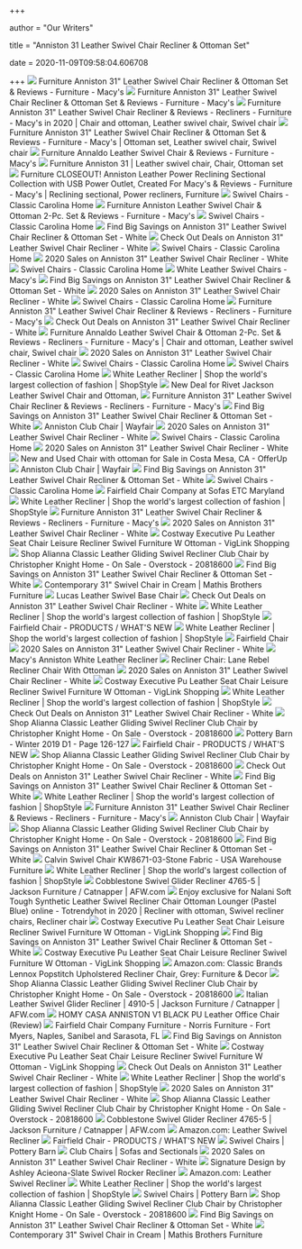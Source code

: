 +++
        
author = "Our Writers"
        
title = "Anniston 31 Leather Swivel Chair Recliner & Ottoman Set"
        
date = 2020-11-09T09:58:04.606708
        
+++
[ ![](https://slimages.macysassets.com/is/image/MCY/products/7/optimized/8969557_fpx.tif?$browse$&wid=234&fmt=jpeg)](https://slimages.macysassets.com/is/image/MCY/products/7/optimized/8969557_fpx.tif?$browse$&wid=234&fmt=jpeg) Furniture Anniston 31" Leather Swivel Chair Recliner & Ottoman Set &  Reviews - Furniture - Macy's
[ ![](https://slimages.macys.com/is/image/MCY/products/2/optimized/9141742_fpx.tif)](https://slimages.macys.com/is/image/MCY/products/2/optimized/9141742_fpx.tif) Furniture Anniston 31" Leather Swivel Chair Recliner & Ottoman Set &  Reviews - Furniture - Macy's
[ ![](https://i.pinimg.com/236x/1f/bf/6e/1fbf6e5979c2e71d17ffd0f0342d38b0.jpg)](https://i.pinimg.com/236x/1f/bf/6e/1fbf6e5979c2e71d17ffd0f0342d38b0.jpg) Furniture Anniston 31" Leather Swivel Chair Recliner & Reviews - Recliners  - Furniture - Macy's in 2020 | Chair and ottoman, Leather swivel chair, Swivel  chair
[ ![](https://i.pinimg.com/736x/19/02/16/1902162b6ea0b7a090602c9dafbcfdc9.jpg)](https://i.pinimg.com/736x/19/02/16/1902162b6ea0b7a090602c9dafbcfdc9.jpg) Furniture Anniston 31" Leather Swivel Chair Recliner & Ottoman Set &  Reviews - Furniture - Macy's | Ottoman set, Leather swivel chair, Swivel  chair
[ ![](https://slimages.macys.com/is/image/MCY/products/4/optimized/3626204_fpx.tif?op_sharpen=1&wid=500&hei=613&fit=fit,1&$filtersm$)](https://slimages.macys.com/is/image/MCY/products/4/optimized/3626204_fpx.tif?op_sharpen=1&wid=500&hei=613&fit=fit,1&$filtersm$) Furniture Annaldo Leather Swivel Chair & Reviews - Furniture - Macy's
[ ![](https://i.pinimg.com/564x/cf/80/35/cf8035f358df19d034cc66fe7446ffff.jpg)](https://i.pinimg.com/564x/cf/80/35/cf8035f358df19d034cc66fe7446ffff.jpg) Furniture Anniston 31 | Leather swivel chair, Chair, Ottoman set
[ ![](https://i.pinimg.com/564x/eb/4b/da/eb4bdaca9c3448c82add983f523d83ec.jpg)](https://i.pinimg.com/564x/eb/4b/da/eb4bdaca9c3448c82add983f523d83ec.jpg) Furniture CLOSEOUT! Anniston Leather Power Reclining Sectional Collection  with USB Power Outlet, Created For Macy's & Reviews - Furniture - Macy's |  Reclining sectional, Power recliners, Furniture
[ ![](https://cdn.shopify.com/s/files/1/0249/1174/1002/products/U7130-04-03_580x@2x.jpg?v=1603280790)](https://cdn.shopify.com/s/files/1/0249/1174/1002/products/U7130-04-03_580x@2x.jpg?v=1603280790) Swivel Chairs - Classic Carolina Home
[ ![](https://slimages.macys.com/is/image/MCY/products/0/optimized/8921130_fpx.tif?op_sharpen=1&wid=500&hei=613&fit=fit,1&$filtersm$)](https://slimages.macys.com/is/image/MCY/products/0/optimized/8921130_fpx.tif?op_sharpen=1&wid=500&hei=613&fit=fit,1&$filtersm$) Furniture Anniston Leather Swivel Chair & Ottoman 2-Pc. Set & Reviews -  Furniture - Macy's
[ ![](https://cdn.shopify.com/s/files/1/0249/1174/1002/products/U8058-04-05_2048x.jpg?v=1603280611)](https://cdn.shopify.com/s/files/1/0249/1174/1002/products/U8058-04-05_2048x.jpg?v=1603280611) Swivel Chairs - Classic Carolina Home
[ ![](https://images.prod.meredith.com/product/33ae6d3658972cf205881176a23938be/1576931757878/m/empire-reclining-swivel-chair-and-ottoman-grey)](https://images.prod.meredith.com/product/33ae6d3658972cf205881176a23938be/1576931757878/m/empire-reclining-swivel-chair-and-ottoman-grey) Find Big Savings on Anniston 31" Leather Swivel Chair Recliner & Ottoman  Set - White
[ ![](https://images.prod.meredith.com/product/26627eb342269eb7d2410a24cbd191cc/1596794857503/m/faversham-31-leather-manual-swivel-glider-recliner)](https://images.prod.meredith.com/product/26627eb342269eb7d2410a24cbd191cc/1596794857503/m/faversham-31-leather-manual-swivel-glider-recliner) Check Out Deals on Anniston 31" Leather Swivel Chair Recliner - White
[ ![](https://cdn.shopify.com/s/files/1/0249/1174/1002/products/Screen_Shot_2019-10-29_at_9.19.27_PM_2048x.png?v=1578072359)](https://cdn.shopify.com/s/files/1/0249/1174/1002/products/Screen_Shot_2019-10-29_at_9.19.27_PM_2048x.png?v=1578072359) Swivel Chairs - Classic Carolina Home
[ ![](https://images.prod.meredith.com/product/5ef31fccd93008a4c668477ba48c3b1d/1596794916475/m/faversham-31-leather-manual-swivel-glider-recliner)](https://images.prod.meredith.com/product/5ef31fccd93008a4c668477ba48c3b1d/1596794916475/m/faversham-31-leather-manual-swivel-glider-recliner) 2020 Sales on Anniston 31" Leather Swivel Chair Recliner - White
[ ![](https://cdn.shopify.com/s/files/1/0249/1174/1002/products/s239966557246750173_p3335_i4_w600_2048x.jpg?v=1578064297)](https://cdn.shopify.com/s/files/1/0249/1174/1002/products/s239966557246750173_p3335_i4_w600_2048x.jpg?v=1578064297) Swivel Chairs - Classic Carolina Home
[ ![](https://slimages.macysassets.com/is/image/MCY/products/4/optimized/9766494_fpx.tif?$browse$&wid=224&fmt=jpeg)](https://slimages.macysassets.com/is/image/MCY/products/4/optimized/9766494_fpx.tif?$browse$&wid=224&fmt=jpeg) White Leather Swivel Chairs - Macy's
[ ![](https://images.prod.meredith.com/product/fbf0100baf7ab4ab2e9fbe3f0b148e87/1598004410631/m/oslo-leather-swivel-recliner-and-ottoman-set-in-black)](https://images.prod.meredith.com/product/fbf0100baf7ab4ab2e9fbe3f0b148e87/1598004410631/m/oslo-leather-swivel-recliner-and-ottoman-set-in-black) Find Big Savings on Anniston 31" Leather Swivel Chair Recliner & Ottoman  Set - White
[ ![](https://images.prod.meredith.com/product/a0fb69d95159cba2b60db328143f6435/1596794986802/m/faversham-31-leather-manual-swivel-glider-recliner)](https://images.prod.meredith.com/product/a0fb69d95159cba2b60db328143f6435/1596794986802/m/faversham-31-leather-manual-swivel-glider-recliner) 2020 Sales on Anniston 31" Leather Swivel Chair Recliner - White
[ ![](https://cdn.shopify.com/s/files/1/0249/1174/1002/products/CGRY-010-519_PRM_1_2048x.jpg?v=1578671238)](https://cdn.shopify.com/s/files/1/0249/1174/1002/products/CGRY-010-519_PRM_1_2048x.jpg?v=1578671238) Swivel Chairs - Classic Carolina Home
[ ![](https://slimages.macysassets.com/is/image/MCY/products/1/optimized/10453651_fpx.tif?bgc=255,255,255&wid=224&qlt=90,0&layer=comp&op_sharpen=0&resMode=bicub&op_usm=0.7,1.0,0.5,0&fmt=jpeg)](https://slimages.macysassets.com/is/image/MCY/products/1/optimized/10453651_fpx.tif?bgc=255,255,255&wid=224&qlt=90,0&layer=comp&op_sharpen=0&resMode=bicub&op_usm=0.7,1.0,0.5,0&fmt=jpeg) Furniture Anniston 31" Leather Swivel Chair Recliner & Reviews - Recliners  - Furniture - Macy's
[ ![](https://images.prod.meredith.com/product/31b0962f4b18bd44df41e8a16c47ff26/1596794868934/m/finchley-leather-swivel-glider-recliner)](https://images.prod.meredith.com/product/31b0962f4b18bd44df41e8a16c47ff26/1596794868934/m/finchley-leather-swivel-glider-recliner) Check Out Deals on Anniston 31" Leather Swivel Chair Recliner - White
[ ![](https://i.pinimg.com/originals/8c/d6/95/8cd695315fe94fb48be10448687a7b2f.jpg)](https://i.pinimg.com/originals/8c/d6/95/8cd695315fe94fb48be10448687a7b2f.jpg) Furniture Annaldo Leather Swivel Chair & Ottoman 2-Pc. Set & Reviews -  Recliners - Furniture - Macy's | Chair and ottoman, Leather swivel chair, Swivel  chair
[ ![](https://images.prod.meredith.com/product/98ef54728b0e00112718380ec9a93aa8/1596794978188/m/faversham-31-leather-manual-swivel-glider-recliner)](https://images.prod.meredith.com/product/98ef54728b0e00112718380ec9a93aa8/1596794978188/m/faversham-31-leather-manual-swivel-glider-recliner) 2020 Sales on Anniston 31" Leather Swivel Chair Recliner - White
[ ![](https://cdn.shopify.com/s/files/1/0249/1174/1002/products/CGRY-010-660_PRM_1_2048x.jpg?v=1578671243)](https://cdn.shopify.com/s/files/1/0249/1174/1002/products/CGRY-010-660_PRM_1_2048x.jpg?v=1578671243) Swivel Chairs - Classic Carolina Home
[ ![](https://cdn.shopify.com/s/files/1/0249/1174/1002/products/U7127-04-05_2048x.jpg?v=1593604958)](https://cdn.shopify.com/s/files/1/0249/1174/1002/products/U7127-04-05_2048x.jpg?v=1593604958) Swivel Chairs - Classic Carolina Home
[ ![](https://img.shopstyle-cdn.com/sim/ae/b7/aeb76382ade9f1eab93a23b357d257d9_xlarge/fairfield-genuine-leather-swivel-recliner-omnia-leather-body-fabric-guanaco-dark-brown-nailhead-detail-medium-tuscan-touching-reclining-type-powe.jpg)](https://img.shopstyle-cdn.com/sim/ae/b7/aeb76382ade9f1eab93a23b357d257d9_xlarge/fairfield-genuine-leather-swivel-recliner-omnia-leather-body-fabric-guanaco-dark-brown-nailhead-detail-medium-tuscan-touching-reclining-type-powe.jpg) White Leather Recliner | Shop the world's largest collection of fashion |  ShopStyle
[ ![](https://images.prod.meredith.com/product/679ef02b18c3d9d656ec144d68518e40/1591267893060/l/rivet-jackson-leather-swivel-chair-and-ottoman)](https://images.prod.meredith.com/product/679ef02b18c3d9d656ec144d68518e40/1591267893060/l/rivet-jackson-leather-swivel-chair-and-ottoman) New Deal for Rivet Jackson Leather Swivel Chair and Ottoman,
[ ![](https://slimages.macysassets.com/is/image/MCY/products/9/optimized/3633679_fpx.tif?bgc=255,255,255&wid=224&qlt=90,0&layer=comp&op_sharpen=0&resMode=bicub&op_usm=0.7,1.0,0.5,0&fmt=jpeg)](https://slimages.macysassets.com/is/image/MCY/products/9/optimized/3633679_fpx.tif?bgc=255,255,255&wid=224&qlt=90,0&layer=comp&op_sharpen=0&resMode=bicub&op_usm=0.7,1.0,0.5,0&fmt=jpeg) Furniture Anniston 31" Leather Swivel Chair Recliner & Reviews - Recliners  - Furniture - Macy's
[ ![](https://images.prod.meredith.com/product/1eefbe7d606d039af0d9aceb3b37ee07/1576931614181/m/homcom-pu-leather-massage-swivel-recliner-chair-and-ottoman-with-bentwood-base-brown)](https://images.prod.meredith.com/product/1eefbe7d606d039af0d9aceb3b37ee07/1576931614181/m/homcom-pu-leather-massage-swivel-recliner-chair-and-ottoman-with-bentwood-base-brown) Find Big Savings on Anniston 31" Leather Swivel Chair Recliner & Ottoman  Set - White
[ ![](https://secure.img1-fg.wfcdn.com/im/39757761/resize-h310-w310%5Ecompr-r85/7184/71846174/garren-club-chair.jpg)](https://secure.img1-fg.wfcdn.com/im/39757761/resize-h310-w310%5Ecompr-r85/7184/71846174/garren-club-chair.jpg) Anniston Club Chair | Wayfair
[ ![](https://images.prod.meredith.com/product/533bdc03889bf88df226f5c0ae067508/1576931965628/m/aspen-lenado-leather-power-swivel-recliner-chair)](https://images.prod.meredith.com/product/533bdc03889bf88df226f5c0ae067508/1576931965628/m/aspen-lenado-leather-power-swivel-recliner-chair) 2020 Sales on Anniston 31" Leather Swivel Chair Recliner - White
[ ![](https://cdn.shopify.com/s/files/1/0249/1174/1002/products/AT9605-SKF_3_4_2048x.png?v=1578084444)](https://cdn.shopify.com/s/files/1/0249/1174/1002/products/AT9605-SKF_3_4_2048x.png?v=1578084444) Swivel Chairs - Classic Carolina Home
[ ![](https://images.prod.meredith.com/product/28e83d93cf547a6021a75fd00ab354f2/1577700200969/m/360-swivel-manual-leather-recliner-chair)](https://images.prod.meredith.com/product/28e83d93cf547a6021a75fd00ab354f2/1577700200969/m/360-swivel-manual-leather-recliner-chair) 2020 Sales on Anniston 31" Leather Swivel Chair Recliner - White
[ ![](https://images.offerup.com/TjMqx2RsiEHr35WruRudbVNrPXQ=/300x400/3d2e/3d2e69ed86aa4f92a97e493aa9f775eb.jpg)](https://images.offerup.com/TjMqx2RsiEHr35WruRudbVNrPXQ=/300x400/3d2e/3d2e69ed86aa4f92a97e493aa9f775eb.jpg) New and Used Chair with ottoman for Sale in Costa Mesa, CA - OfferUp
[ ![](https://secure.img1-fg.wfcdn.com/im/93234061/resize-h310-w310%5Ecompr-r85/3524/35245278/parmelee-club-chair.jpg)](https://secure.img1-fg.wfcdn.com/im/93234061/resize-h310-w310%5Ecompr-r85/3524/35245278/parmelee-club-chair.jpg) Anniston Club Chair | Wayfair
[ ![](https://images.prod.meredith.com/product/9bfb08a9007d9626a192d5efff9ba18e/1583402645478/m/bonded-leather-swivel-reclining-chair-with-ottoman-black)](https://images.prod.meredith.com/product/9bfb08a9007d9626a192d5efff9ba18e/1583402645478/m/bonded-leather-swivel-reclining-chair-with-ottoman-black) Find Big Savings on Anniston 31" Leather Swivel Chair Recliner & Ottoman  Set - White
[ ![](https://cdn.shopify.com/s/files/1/0249/1174/1002/products/VBCN-003-061_PRM_1_2048x.jpg?v=1578671275)](https://cdn.shopify.com/s/files/1/0249/1174/1002/products/VBCN-003-061_PRM_1_2048x.jpg?v=1578671275) Swivel Chairs - Classic Carolina Home
[ ![](https://images2.imgix.net/p4dbimg/1110/images/1138-31.jpg?fit=fill&trim=color&trimcolor=FFFFFF&trimtol=5&bg=FFFFFF&w=384&h=288&fm=pjpg&auto=format)](https://images2.imgix.net/p4dbimg/1110/images/1138-31.jpg?fit=fill&trim=color&trimcolor=FFFFFF&trimtol=5&bg=FFFFFF&w=384&h=288&fm=pjpg&auto=format) Fairfield Chair Company at Sofas ETC Maryland
[ ![](https://img.shopstyle-cdn.com/sim/67/ce/67ce899f009b139aa6a33aa3422ea481_xlarge/furniture-faversham-31-leather-manual-rocker-recliner.jpg)](https://img.shopstyle-cdn.com/sim/67/ce/67ce899f009b139aa6a33aa3422ea481_xlarge/furniture-faversham-31-leather-manual-rocker-recliner.jpg) White Leather Recliner | Shop the world's largest collection of fashion |  ShopStyle
[ ![](https://slimages.macysassets.com/is/image/MCY/products/4/optimized/3627844_fpx.tif?bgc=255,255,255&wid=224&qlt=90,0&layer=comp&op_sharpen=0&resMode=bicub&op_usm=0.7,1.0,0.5,0&fmt=jpeg)](https://slimages.macysassets.com/is/image/MCY/products/4/optimized/3627844_fpx.tif?bgc=255,255,255&wid=224&qlt=90,0&layer=comp&op_sharpen=0&resMode=bicub&op_usm=0.7,1.0,0.5,0&fmt=jpeg) Furniture Anniston 31" Leather Swivel Chair Recliner & Reviews - Recliners  - Furniture - Macy's
[ ![](https://images.prod.meredith.com/product/b222e6ca6488e35b7d24b555e68518d6/1577700236228/m/360-swivel-manual-leather-recliner-chair)](https://images.prod.meredith.com/product/b222e6ca6488e35b7d24b555e68518d6/1577700236228/m/360-swivel-manual-leather-recliner-chair) 2020 Sales on Anniston 31" Leather Swivel Chair Recliner - White
[ ![](https://images.viglink.com/product/250x250/ashleyfurniture-scene7-com/397814c9aa569bda42877df291916a77ec2cca42.jpg?url=https%3A%2F%2Fashleyfurniture.scene7.com%2Fis%2Fimage%2FAshleyFurniture%2FB600000369-SW-KO)](https://images.viglink.com/product/250x250/ashleyfurniture-scene7-com/397814c9aa569bda42877df291916a77ec2cca42.jpg?url=https%3A%2F%2Fashleyfurniture.scene7.com%2Fis%2Fimage%2FAshleyFurniture%2FB600000369-SW-KO) Costway Executive Pu Leather Seat Chair Leisure Recliner Swivel Furniture W  Ottoman - VigLink Shopping
[ ![](https://ak1.ostkcdn.com/images/products/20818600/Alianna-Classic-Leather-Gliding-Swivel-Recliner-Club-Chair-by-Christopher-Knight-Home-e5b6d230-276c-446d-865e-468b2adac918_600.jpg?impolicy=medium)](https://ak1.ostkcdn.com/images/products/20818600/Alianna-Classic-Leather-Gliding-Swivel-Recliner-Club-Chair-by-Christopher-Knight-Home-e5b6d230-276c-446d-865e-468b2adac918_600.jpg?impolicy=medium) Shop Alianna Classic Leather Gliding Swivel Recliner Club Chair by  Christopher Knight Home - On Sale - Overstock - 20818600
[ ![](https://images.prod.meredith.com/product/b46dbed7c1475212c4fa2e76dfdbb5a1/1598004382764/m/oslo-leather-swivel-recliner-and-ottoman-set-in-cobblestone)](https://images.prod.meredith.com/product/b46dbed7c1475212c4fa2e76dfdbb5a1/1598004382764/m/oslo-leather-swivel-recliner-and-ottoman-set-in-cobblestone) Find Big Savings on Anniston 31" Leather Swivel Chair Recliner & Ottoman  Set - White
[ ![](https://www.mathisbrothers.com/dw/image/v2/AAYQ_PRD/on/demandware.static/-/Sites-mathisbrothers-master/default/dwcfe1c4aa/images/products/hires/BHT/BHT-531SLFO/BHT-531SLFO_01.jpg?sw=1000&sh=1000&sm=fit)](https://www.mathisbrothers.com/dw/image/v2/AAYQ_PRD/on/demandware.static/-/Sites-mathisbrothers-master/default/dwcfe1c4aa/images/products/hires/BHT/BHT-531SLFO/BHT-531SLFO_01.jpg?sw=1000&sh=1000&sm=fit) Contemporary 31" Swivel Chair in Cream | Mathis Brothers Furniture
[ ![](https://assets.weimgs.com/weimgs/rk/images/wcm/products/202034/0007/img46c.jpg)](https://assets.weimgs.com/weimgs/rk/images/wcm/products/202034/0007/img46c.jpg) Lucas Leather Swivel Base Chair
[ ![](https://images.prod.meredith.com/product/9be270899a11e87d5de8f1efee702501/1549908634392/m/geoffrey-swivel-chair-pebbled-leather-white)](https://images.prod.meredith.com/product/9be270899a11e87d5de8f1efee702501/1549908634392/m/geoffrey-swivel-chair-pebbled-leather-white) Check Out Deals on Anniston 31" Leather Swivel Chair Recliner - White
[ ![](https://img.shopstyle-cdn.com/sim/f4/ea/f4eabd51f21e89497f40a501c64486a3_xlarge/red-barrel-studioa-huttonsville-leather-manual-swivel-recliner-with-ottoman-red-barrel-studioa-fabric-white.jpg)](https://img.shopstyle-cdn.com/sim/f4/ea/f4eabd51f21e89497f40a501c64486a3_xlarge/red-barrel-studioa-huttonsville-leather-manual-swivel-recliner-with-ottoman-red-barrel-studioa-fabric-white.jpg) White Leather Recliner | Shop the world's largest collection of fashion |  ShopStyle
[ ![](https://www.fairfieldchair.com/assets/images/1/products/thumbnails/6409-31-2.jpg)](https://www.fairfieldchair.com/assets/images/1/products/thumbnails/6409-31-2.jpg) Fairfield Chair - PRODUCTS / WHAT'S NEW
[ ![](https://img.shopstyle-cdn.com/sim/df/02/df026d61a9b793eafb2c65942d77e636_xlarge/addison-leather-recliner-with-nailheads.jpg)](https://img.shopstyle-cdn.com/sim/df/02/df026d61a9b793eafb2c65942d77e636_xlarge/addison-leather-recliner-with-nailheads.jpg) White Leather Recliner | Shop the world's largest collection of fashion |  ShopStyle
[ ![](https://www.fairfieldchair.com/assets/images/1/products/thumbnails/1413-31.jpg)](https://www.fairfieldchair.com/assets/images/1/products/thumbnails/1413-31.jpg) Fairfield Chair
[ ![](https://images.prod.meredith.com/product/fed629f8653b08601795d6cea922b25e/1576933114255/m/leather-upholstered-swivel-glider-reclining-chair-black)](https://images.prod.meredith.com/product/fed629f8653b08601795d6cea922b25e/1576933114255/m/leather-upholstered-swivel-glider-reclining-chair-black) 2020 Sales on Anniston 31" Leather Swivel Chair Recliner - White
[ ![](https://www.homestead.com/~site/ecomm/media/image/395694/o)](https://www.homestead.com/~site/ecomm/media/image/395694/o) Macy's Anniston White Leather Recliner
[ ![](https://arnavutkremtr.info/wp-content/uploads/2018/09/lane-leather-recliner-with-nailhead-trim-warranty-furniture-rebel-and-ottoman-reclining-chair-beauty-home-improve-728x447.jpg)](https://arnavutkremtr.info/wp-content/uploads/2018/09/lane-leather-recliner-with-nailhead-trim-warranty-furniture-rebel-and-ottoman-reclining-chair-beauty-home-improve-728x447.jpg) Recliner Chair: Lane Rebel Recliner Chair With Ottoman
[ ![](https://images.prod.meredith.com/product/937139f162a240c0dcb15844ba65a519/1576932404145/m/swivel-recliner-chair-in-black-faux-leather)](https://images.prod.meredith.com/product/937139f162a240c0dcb15844ba65a519/1576932404145/m/swivel-recliner-chair-in-black-faux-leather) 2020 Sales on Anniston 31" Leather Swivel Chair Recliner - White
[ ![](https://images.viglink.com/product/250x250/cdn-shopify-com/68a744d0d524314794f3a9530ac8d6160e5c2cdb.jpg?url=https%3A%2F%2Fcdn.shopify.com%2Fs%2Ffiles%2F1%2F1175%2F5656%2Fproducts%2FMOC-09M-BK-00.jpg%3Fv%3D1525425256)](https://images.viglink.com/product/250x250/cdn-shopify-com/68a744d0d524314794f3a9530ac8d6160e5c2cdb.jpg?url=https%3A%2F%2Fcdn.shopify.com%2Fs%2Ffiles%2F1%2F1175%2F5656%2Fproducts%2FMOC-09M-BK-00.jpg%3Fv%3D1525425256) Costway Executive Pu Leather Seat Chair Leisure Recliner Swivel Furniture W  Ottoman - VigLink Shopping
[ ![](https://img.shopstyle-cdn.com/sim/a5/1e/a51e8b34a54b8ca75b9506d9ee48c296_xlarge/stellan-faux-leather-swivel-recliner-bradington-young-body-fabric-outsider-cloud-nailhead-detail-antique-7-16-inch-cushion-fill-premier-down.jpg)](https://img.shopstyle-cdn.com/sim/a5/1e/a51e8b34a54b8ca75b9506d9ee48c296_xlarge/stellan-faux-leather-swivel-recliner-bradington-young-body-fabric-outsider-cloud-nailhead-detail-antique-7-16-inch-cushion-fill-premier-down.jpg) White Leather Recliner | Shop the world's largest collection of fashion |  ShopStyle
[ ![](https://images.prod.meredith.com/product/5c0d4069f7dd8a19133a8c870ea0fc66/1545646532632/m/brighton-swivel-chair-pebbled-leather-white)](https://images.prod.meredith.com/product/5c0d4069f7dd8a19133a8c870ea0fc66/1545646532632/m/brighton-swivel-chair-pebbled-leather-white) Check Out Deals on Anniston 31" Leather Swivel Chair Recliner - White
[ ![](https://ak1.ostkcdn.com/images/products/20818600/Alianna-Classic-Leather-Gliding-Swivel-Recliner-Club-Chair-by-Christopher-Knight-Home-376b4277-ca55-4636-9050-440a35db9d58_600.jpg?impolicy=medium)](https://ak1.ostkcdn.com/images/products/20818600/Alianna-Classic-Leather-Gliding-Swivel-Recliner-Club-Chair-by-Christopher-Knight-Home-376b4277-ca55-4636-9050-440a35db9d58_600.jpg?impolicy=medium) Shop Alianna Classic Leather Gliding Swivel Recliner Club Chair by  Christopher Knight Home - On Sale - Overstock - 20818600
[ ![](https://view.publitas.com/18339/866951/pages/dc2afca9013d9471be5b94e52f3eb82e5f8debbf-at1000.jpg)](https://view.publitas.com/18339/866951/pages/dc2afca9013d9471be5b94e52f3eb82e5f8debbf-at1000.jpg) Pottery Barn - Winter 2019 D1 - Page 126-127
[ ![](https://www.fairfieldchair.com/assets/images/1/products/thumbnails/1452-01.jpg)](https://www.fairfieldchair.com/assets/images/1/products/thumbnails/1452-01.jpg) Fairfield Chair - PRODUCTS / WHAT'S NEW
[ ![](https://ak1.ostkcdn.com/images/products/20818600/Alianna-Classic-Leather-Gliding-Swivel-Recliner-Club-Chair-by-Christopher-Knight-Home-3af1c032-386f-47d1-99e5-14c5dbe7a3c2.jpg)](https://ak1.ostkcdn.com/images/products/20818600/Alianna-Classic-Leather-Gliding-Swivel-Recliner-Club-Chair-by-Christopher-Knight-Home-3af1c032-386f-47d1-99e5-14c5dbe7a3c2.jpg) Shop Alianna Classic Leather Gliding Swivel Recliner Club Chair by  Christopher Knight Home - On Sale - Overstock - 20818600
[ ![](https://images.prod.meredith.com/product/0cd0aa6981ec82a56f83394d62b3b41c/1507277361540/m/james-swivel-chair-pebbled-leather-solid-white)](https://images.prod.meredith.com/product/0cd0aa6981ec82a56f83394d62b3b41c/1507277361540/m/james-swivel-chair-pebbled-leather-solid-white) Check Out Deals on Anniston 31" Leather Swivel Chair Recliner - White
[ ![](https://images.prod.meredith.com/product/6c49c36c79cc120ebcf74df476767153/1584266711045/m/thyme-black-leather-mahogany-swivel-recliner-and-ottoman-set-black)](https://images.prod.meredith.com/product/6c49c36c79cc120ebcf74df476767153/1584266711045/m/thyme-black-leather-mahogany-swivel-recliner-and-ottoman-set-black) Find Big Savings on Anniston 31" Leather Swivel Chair Recliner & Ottoman  Set - White
[ ![](https://img.shopstyle-cdn.com/sim/9c/0e/9c0e5052184f6d4821199f961b9452ab_xlarge/red-barrel-studioa-union-city-leather-manual-swivel-recliner-red-barrel-studioa-fabric-gray-genuine-leather.jpg)](https://img.shopstyle-cdn.com/sim/9c/0e/9c0e5052184f6d4821199f961b9452ab_xlarge/red-barrel-studioa-union-city-leather-manual-swivel-recliner-red-barrel-studioa-fabric-gray-genuine-leather.jpg) White Leather Recliner | Shop the world's largest collection of fashion |  ShopStyle
[ ![](https://slimages.macysassets.com/is/image/MCY/products/8/optimized/12641638_fpx.tif?bgc=255,255,255&wid=224&qlt=90,0&layer=comp&op_sharpen=0&resMode=bicub&op_usm=0.7,1.0,0.5,0&fmt=jpeg)](https://slimages.macysassets.com/is/image/MCY/products/8/optimized/12641638_fpx.tif?bgc=255,255,255&wid=224&qlt=90,0&layer=comp&op_sharpen=0&resMode=bicub&op_usm=0.7,1.0,0.5,0&fmt=jpeg) Furniture Anniston 31" Leather Swivel Chair Recliner & Reviews - Recliners  - Furniture - Macy's
[ ![](https://secure.img1-fg.wfcdn.com/im/71933119/resize-h160-w160%5Ecompr-r85/1241/124106194/Fleisher+Club+Chair.jpg)](https://secure.img1-fg.wfcdn.com/im/71933119/resize-h160-w160%5Ecompr-r85/1241/124106194/Fleisher+Club+Chair.jpg) Anniston Club Chair | Wayfair
[ ![](https://ak1.ostkcdn.com/images/products/20818600/Alianna-Classic-Leather-Gliding-Swivel-Recliner-Club-Chair-by-Christopher-Knight-Home-c166ba96-dca8-4a7a-892c-366628c63667_600.jpg?impolicy=medium)](https://ak1.ostkcdn.com/images/products/20818600/Alianna-Classic-Leather-Gliding-Swivel-Recliner-Club-Chair-by-Christopher-Knight-Home-c166ba96-dca8-4a7a-892c-366628c63667_600.jpg?impolicy=medium) Shop Alianna Classic Leather Gliding Swivel Recliner Club Chair by  Christopher Knight Home - On Sale - Overstock - 20818600
[ ![](https://images.prod.meredith.com/product/f106420cfde27aa626c3af702c62d4a0/1576933025239/m/homcom-pu-leather-massage-swivel-recliner-chair-and-ottoman-with-bentwood-base-cream)](https://images.prod.meredith.com/product/f106420cfde27aa626c3af702c62d4a0/1576933025239/m/homcom-pu-leather-massage-swivel-recliner-chair-and-ottoman-with-bentwood-base-cream) Find Big Savings on Anniston 31" Leather Swivel Chair Recliner & Ottoman  Set - White
[ ![](https://i2.wp.com/www.usawarehousefurniture.com/wp-content/uploads/2016/07/Calvin-Swivel-Chair-KW8671-03-Stone-Fabric.jpg?fit=555%2C651&ssl=1)](https://i2.wp.com/www.usawarehousefurniture.com/wp-content/uploads/2016/07/Calvin-Swivel-Chair-KW8671-03-Stone-Fabric.jpg?fit=555%2C651&ssl=1) Calvin Swivel Chair KW8671-03-Stone Fabric - USA Warehouse Furniture
[ ![](https://img.shopstyle-cdn.com/sim/53/31/5331b89975e38facb49393628e8fc9a4_xlarge/yountville-leather-recliner.jpg)](https://img.shopstyle-cdn.com/sim/53/31/5331b89975e38facb49393628e8fc9a4_xlarge/yountville-leather-recliner.jpg) White Leather Recliner | Shop the world's largest collection of fashion |  ShopStyle
[ ![](https://images.afw.com/images/thumbs/0093298_0H1-47655_ec3c7.jpeg)](https://images.afw.com/images/thumbs/0093298_0H1-47655_ec3c7.jpeg) Cobblestone Swivel Glider Recliner 4765-5 | Jackson Furniture / Catnapper |  AFW.com
[ ![](https://i.pinimg.com/474x/73/2d/bf/732dbf43072071cebe44df702f309b3d.jpg)](https://i.pinimg.com/474x/73/2d/bf/732dbf43072071cebe44df702f309b3d.jpg) Enjoy exclusive for Nalani Soft Tough Synthetic Leather Swivel Recliner  Chair Ottoman Lounger (Pastel Blue) online - Totrendyhot in 2020 | Recliner  with ottoman, Swivel recliner chairs, Recliner chair
[ ![](https://images.viglink.com/product/250x250/cdn-shopify-com/631a9226e0b591743568c51c77ee62008335c00e.jpg?url=https%3A%2F%2Fcdn.shopify.com%2Fs%2Ffiles%2F1%2F1175%2F5656%2Fproducts%2F3_40fd81bc-0eee-4928-9cdf-b3ee38df28de.jpg%3Fv%3D1533878782)](https://images.viglink.com/product/250x250/cdn-shopify-com/631a9226e0b591743568c51c77ee62008335c00e.jpg?url=https%3A%2F%2Fcdn.shopify.com%2Fs%2Ffiles%2F1%2F1175%2F5656%2Fproducts%2F3_40fd81bc-0eee-4928-9cdf-b3ee38df28de.jpg%3Fv%3D1533878782) Costway Executive Pu Leather Seat Chair Leisure Recliner Swivel Furniture W  Ottoman - VigLink Shopping
[ ![](https://images.prod.meredith.com/product/882ec6eae383c747a787a2286c298891/1583402640932/m/bonded-leather-swivel-reclining-chair-with-ottoman-brown)](https://images.prod.meredith.com/product/882ec6eae383c747a787a2286c298891/1583402640932/m/bonded-leather-swivel-reclining-chair-with-ottoman-brown) Find Big Savings on Anniston 31" Leather Swivel Chair Recliner & Ottoman  Set - White
[ ![](https://images.viglink.com/product/250x250/cdn-shopify-com/7027a1197d3b19169327aa500543121929d507d8.jpg?url=https%3A%2F%2Fcdn.shopify.com%2Fs%2Ffiles%2F1%2F1175%2F5656%2Fproducts%2Fgardeon_bc9357ff-7fd8-4063-beaf-9cd80283eb68.jpg%3Fv%3D1571756746)](https://images.viglink.com/product/250x250/cdn-shopify-com/7027a1197d3b19169327aa500543121929d507d8.jpg?url=https%3A%2F%2Fcdn.shopify.com%2Fs%2Ffiles%2F1%2F1175%2F5656%2Fproducts%2Fgardeon_bc9357ff-7fd8-4063-beaf-9cd80283eb68.jpg%3Fv%3D1571756746) Costway Executive Pu Leather Seat Chair Leisure Recliner Swivel Furniture W  Ottoman - VigLink Shopping
[ ![](https://m.media-amazon.com/images/I/81+HOOZSZyL._AC_UL400_.jpg)](https://m.media-amazon.com/images/I/81+HOOZSZyL._AC_UL400_.jpg) Amazon.com: Classic Brands Lennox Popstitch Upholstered Recliner Chair,  Grey: Furniture & Decor
[ ![](https://ak1.ostkcdn.com/images/products/20818600/Alianna-Classic-Leather-Gliding-Swivel-Recliner-Club-Chair-by-Christopher-Knight-Home-66981f8f-987d-4500-8dae-6f9d3213200c_600.jpg?impolicy=medium)](https://ak1.ostkcdn.com/images/products/20818600/Alianna-Classic-Leather-Gliding-Swivel-Recliner-Club-Chair-by-Christopher-Knight-Home-66981f8f-987d-4500-8dae-6f9d3213200c_600.jpg?impolicy=medium) Shop Alianna Classic Leather Gliding Swivel Recliner Club Chair by  Christopher Knight Home - On Sale - Overstock - 20818600
[ ![](https://images.afw.com/images/thumbs/0100430_0N0-491GR_8fb40.jpeg)](https://images.afw.com/images/thumbs/0100430_0N0-491GR_8fb40.jpeg) Italian Leather Swivel Glider Recliner | 4910-5 | Jackson Furniture /  Catnapper | AFW.com
[ ![](https://www.originalvideoreviews.com/wp-content/uploads/2019/10/HOMY-CASA-PU-Leather-Office-Chair-Thumbnail.jpg)](https://www.originalvideoreviews.com/wp-content/uploads/2019/10/HOMY-CASA-PU-Leather-Office-Chair-Thumbnail.jpg) HOMY CASA ANNISTON V1 BLACK PU Leather Office Chair (Review)
[ ![](https://images2.imgix.net/p4dbimg/1110/images/6121-31.jpg?fit=fill&trim=color&trimcolor=FFFFFF&trimtol=5&bg=FFFFFF&w=384&h=288&fm=pjpg&auto=format)](https://images2.imgix.net/p4dbimg/1110/images/6121-31.jpg?fit=fill&trim=color&trimcolor=FFFFFF&trimtol=5&bg=FFFFFF&w=384&h=288&fm=pjpg&auto=format) Fairfield Chair Company Furniture - Norris Furniture - Fort Myers, Naples,  Sanibel and Sarasota, FL
[ ![](https://images.prod.meredith.com/product/524c5de7242467e7f1e6b0f98078b338/1596708360296/m/comfort-chair-swivel-recliner-and-ottoman-set-in-black)](https://images.prod.meredith.com/product/524c5de7242467e7f1e6b0f98078b338/1596708360296/m/comfort-chair-swivel-recliner-and-ottoman-set-in-black) Find Big Savings on Anniston 31" Leather Swivel Chair Recliner & Ottoman  Set - White
[ ![](https://images.viglink.com/product/250x250/cdn-shopify-com/4ac6fb23194ea4fdf03dd2cdf6f8048b64da6800.jpg?url=https%3A%2F%2Fcdn.shopify.com%2Fs%2Ffiles%2F1%2F1175%2F5656%2Fproducts%2Fchair2_e7683dca-7f10-41a0-a569-cffd934e97d9.jpg%3Fv%3D1595836813)](https://images.viglink.com/product/250x250/cdn-shopify-com/4ac6fb23194ea4fdf03dd2cdf6f8048b64da6800.jpg?url=https%3A%2F%2Fcdn.shopify.com%2Fs%2Ffiles%2F1%2F1175%2F5656%2Fproducts%2Fchair2_e7683dca-7f10-41a0-a569-cffd934e97d9.jpg%3Fv%3D1595836813) Costway Executive Pu Leather Seat Chair Leisure Recliner Swivel Furniture W  Ottoman - VigLink Shopping
[ ![](https://images.prod.meredith.com/product/2597f9acf6cda95ff7a1d8cfda1f8652/1583792829982/m/offex-white-leather-swivel-cocoon-chair)](https://images.prod.meredith.com/product/2597f9acf6cda95ff7a1d8cfda1f8652/1583792829982/m/offex-white-leather-swivel-cocoon-chair) Check Out Deals on Anniston 31" Leather Swivel Chair Recliner - White
[ ![](https://img.shopstyle-cdn.com/sim/55/b8/55b8c6721ab192a57d723de905c61d9e_xlarge/finkelstein-manual-swivel-recliner-with-ottoman-orren-ellis-upholstery-color-white.jpg)](https://img.shopstyle-cdn.com/sim/55/b8/55b8c6721ab192a57d723de905c61d9e_xlarge/finkelstein-manual-swivel-recliner-with-ottoman-orren-ellis-upholstery-color-white.jpg) White Leather Recliner | Shop the world's largest collection of fashion |  ShopStyle
[ ![](https://images.prod.meredith.com/content/281474979894421/615548)](https://images.prod.meredith.com/content/281474979894421/615548) 2020 Sales on Anniston 31" Leather Swivel Chair Recliner - White
[ ![](https://ak1.ostkcdn.com/images/products/20818600/Alianna-Classic-Leather-Gliding-Swivel-Recliner-Club-Chair-by-Christopher-Knight-Home-b21f1273-af90-4164-a15f-680b16e5af1a_600.jpg?impolicy=medium)](https://ak1.ostkcdn.com/images/products/20818600/Alianna-Classic-Leather-Gliding-Swivel-Recliner-Club-Chair-by-Christopher-Knight-Home-b21f1273-af90-4164-a15f-680b16e5af1a_600.jpg?impolicy=medium) Shop Alianna Classic Leather Gliding Swivel Recliner Club Chair by  Christopher Knight Home - On Sale - Overstock - 20818600
[ ![](https://images.afw.com/images/thumbs/0093295_0H2-47655_ce3ce_400.jpeg)](https://images.afw.com/images/thumbs/0093295_0H2-47655_ce3ce_400.jpeg) Cobblestone Swivel Glider Recliner 4765-5 | Jackson Furniture / Catnapper |  AFW.com
[ ![](https://m.media-amazon.com/images/I/41wKdFstu-L._SS400_.jpg)](https://m.media-amazon.com/images/I/41wKdFstu-L._SS400_.jpg) Amazon.com: Leather Swivel Recliner
[ ![](https://www.fairfieldchair.com/assets/images/1/products/thumbnails/1495-01.jpg)](https://www.fairfieldchair.com/assets/images/1/products/thumbnails/1495-01.jpg) Fairfield Chair - PRODUCTS / WHAT'S NEW
[ ![](https://assets.pbimgs.com/pbimgs/rk/images/dp/wcm/202042/0131/irving-roll-arm-leather-swivel-armchair-with-nailheads-j.jpg)](https://assets.pbimgs.com/pbimgs/rk/images/dp/wcm/202042/0131/irving-roll-arm-leather-swivel-armchair-with-nailheads-j.jpg) Swivel Chairs | Pottery Barn
[ ![](https://cdn.sofasandsectionals.com/images/photos/141163.medium.?1592663299)](https://cdn.sofasandsectionals.com/images/photos/141163.medium.?1592663299) Club Chairs | Sofas and Sectionals
[ ![](https://images.prod.meredith.com/product/b06676b45bd2a2f0340eaa9d071a4fc8/1600423338627/m/silkeborg-high-back-white-leather-executive-reclining-swivel-chair-w-arms)](https://images.prod.meredith.com/product/b06676b45bd2a2f0340eaa9d071a4fc8/1600423338627/m/silkeborg-high-back-white-leather-executive-reclining-swivel-chair-w-arms) 2020 Sales on Anniston 31" Leather Swivel Chair Recliner - White
[ ![](https://ik.imagekit.io/rac/medias/100023959-01.jpg?context=bWFzdGVyfGltYWdlc3wxODY4MzYzfGltYWdlL2pwZWd8c3lzLW1hc3Rlci9pbWFnZXMvaDJjL2gyNy85MzkzMDE4NTAzMTk4LzEwMDAyMzk1OV8wMS5qcGd8MTFhZTYyZjJhOTkyYTJlOWIyMDlhMGVmOTc2OGZmNGJmOTY3NmNlMGVkMjAzNjBiZDk3OWQ3MmI2N2Q0OTI5NQ&alt=Signature-Design-by-Ashley-Acieona-Slate-Swivel-Rocker-Recliner--Room-View&tr=w-1004,h-668,cm-pad_resize)](https://ik.imagekit.io/rac/medias/100023959-01.jpg?context=bWFzdGVyfGltYWdlc3wxODY4MzYzfGltYWdlL2pwZWd8c3lzLW1hc3Rlci9pbWFnZXMvaDJjL2gyNy85MzkzMDE4NTAzMTk4LzEwMDAyMzk1OV8wMS5qcGd8MTFhZTYyZjJhOTkyYTJlOWIyMDlhMGVmOTc2OGZmNGJmOTY3NmNlMGVkMjAzNjBiZDk3OWQ3MmI2N2Q0OTI5NQ&alt=Signature-Design-by-Ashley-Acieona-Slate-Swivel-Rocker-Recliner--Room-View&tr=w-1004,h-668,cm-pad_resize) Signature Design by Ashley Acieona-Slate Swivel Rocker Recliner
[ ![](https://m.media-amazon.com/images/I/71UYjfHkyVL._AC_UY218_.jpg)](https://m.media-amazon.com/images/I/71UYjfHkyVL._AC_UY218_.jpg) Amazon.com: Leather Swivel Recliner
[ ![](https://img.shopstyle-cdn.com/sim/4b/ed/4bed539a1505a570acadb85813617f38_xlarge/anneri-manual-recliner-latitude-run-fabric-black-faux-leather.jpg)](https://img.shopstyle-cdn.com/sim/4b/ed/4bed539a1505a570acadb85813617f38_xlarge/anneri-manual-recliner-latitude-run-fabric-black-faux-leather.jpg) White Leather Recliner | Shop the world's largest collection of fashion |  ShopStyle
[ ![](https://assets.pbimgs.com/pbimgs/rk/images/dp/wcm/202037/0280/wells-tufted-leather-swivel-armchair-j.jpg)](https://assets.pbimgs.com/pbimgs/rk/images/dp/wcm/202037/0280/wells-tufted-leather-swivel-armchair-j.jpg) Swivel Chairs | Pottery Barn
[ ![](https://ak1.ostkcdn.com/images/products/20818600/Alianna-Classic-Leather-Gliding-Swivel-Recliner-Club-Chair-by-Christopher-Knight-Home-ab0cb730-386c-4373-af09-3276857a791f_600.jpg?impolicy=medium)](https://ak1.ostkcdn.com/images/products/20818600/Alianna-Classic-Leather-Gliding-Swivel-Recliner-Club-Chair-by-Christopher-Knight-Home-ab0cb730-386c-4373-af09-3276857a791f_600.jpg?impolicy=medium) Shop Alianna Classic Leather Gliding Swivel Recliner Club Chair by  Christopher Knight Home - On Sale - Overstock - 20818600
[ ![](https://images.prod.meredith.com/product/515c2c3e568b81a4451fdd73ad760622/1598004342852/m/oslo-leather-swivel-recliner-and-ottoman-set-in-espresso)](https://images.prod.meredith.com/product/515c2c3e568b81a4451fdd73ad760622/1598004342852/m/oslo-leather-swivel-recliner-and-ottoman-set-in-espresso) Find Big Savings on Anniston 31" Leather Swivel Chair Recliner & Ottoman  Set - White
[ ![](https://www.mathisbrothers.com/dw/image/v2/AAYQ_PRD/on/demandware.static/-/Sites-mathisbrothers-master/default/dwf3eb940d/images/products/spin/BHT/BHT-531SLFO/BHT-531SLFO_01.jpg?sw=1200&sh=800&sm=fit)](https://www.mathisbrothers.com/dw/image/v2/AAYQ_PRD/on/demandware.static/-/Sites-mathisbrothers-master/default/dwf3eb940d/images/products/spin/BHT/BHT-531SLFO/BHT-531SLFO_01.jpg?sw=1200&sh=800&sm=fit) Contemporary 31" Swivel Chair in Cream | Mathis Brothers Furniture
